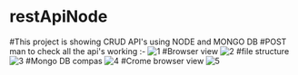# restApiNode
#This project is showing CRUD API's using NODE and MONGO DB
#POST man to check all the api's working :-
![1](https://github.com/GauravJoshiJi/restApiNode/assets/125949334/9c81ad22-3156-450b-b6d7-1ac970748a54)
#Browser view
![2](https://github.com/GauravJoshiJi/restApiNode/assets/125949334/f1ca829e-36d7-497f-a220-f7ab44bcb588)
#file structure
![3](https://github.com/GauravJoshiJi/restApiNode/assets/125949334/ae864bdb-9347-4a13-8db3-05813edaed44)
#Mongo DB compas
![4](https://github.com/GauravJoshiJi/restApiNode/assets/125949334/b40d7b88-e3be-4d3b-a219-8eff5bf10a1a)
#Crome browser view
![5](https://github.com/GauravJoshiJi/restApiNode/assets/125949334/b43760aa-d896-4d97-8879-20d0d945a936)
